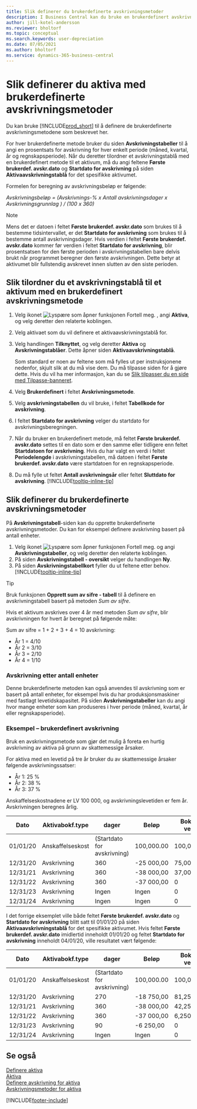 ```yaml
---
title: Slik definerer du brukerdefinerte avskrivningsmetoder
description: I Business Central kan du bruke en brukerdefinert avskrivningsmetode til å definere avskrivningsmetoden for aktivumet på siden Aktivakort.
author: jill-kotel-andersson
ms.reviewer: bholtorf
ms.topic: conceptual
ms.search.keywords: user-depreciation
ms.date: 07/05/2021
ms.author: bholtorf
ms.service: dynamics-365-business-central
---
```


# Slik definerer du aktiva med brukerdefinerte avskrivningsmetoder

Du kan bruke [!INCLUDE[prod_short](includes/prod_short.md)] til å definere de brukerdefinerte avskrivningsmetodene som beskrevet her.

For hver brukerdefinerte metode bruker du siden **Avskrivningstabeller** til å angi en prosentsats for avskrivning for hver enkelt periode (måned, kvartal, år og regnskapsperiode). Når du deretter tilordner et avskrivningstablå med en brukerdefinert metode til et aktivum, må du angi feltene **Første brukerdef. avskr.dato** og **Startdato for avskrivning** på siden **Aktivaavskrivningstablå** for det spesifikke aktivumet.  

Formelen for beregning av avskrivningsbeløp er følgende:  

*Avskrivningsbeløp = (Avskrivnings-% x Antall avskrivningsdager x Avskrivningsgrunnlag ) / (100 x 360)*


> [!NOTE]  
> Mens det er datoen i feltet **Første brukerdef. avskr.dato** som brukes til å bestemme tidsintervallet, er det **Startdato for avskrivning** som brukes til å bestemme antall avskrivningsdager. Hvis verdien i feltet **Første brukerdef. avskr.dato** kommer før verdien i feltet **Startdato for avskrivning**, blir prosentsatsen for den første perioden i avskrivningstabellen bare delvis brukt når programmet beregner den første avskrivningen. Dette betyr at aktivumet blir fullstendig avskrevet innen slutten av den siste perioden.

## Slik tilordner du et avskrivningstablå til et aktivum med en brukerdefinert avskrivningsmetode

1. Velg ikonet ![Lyspære som åpner funksjonen Fortell meg.](media/ui-search/search_small.png "Fortell hva du vil gjøre") , angi **Aktiva**, og velg deretter den relaterte koblingen.
2. Velg aktivaet som du vil definere et aktivaavskrivningstablå for.
3. Velg handlingen **Tilknyttet**, og velg deretter **Aktiva** og **Avskrivningstablåer**. Dette åpner siden **Aktivaavskrivningstablå**.

   Som standard er noen av feltene som må fylles ut per instruksjonene nedenfor, skjult slik at du må vise dem. Du må tilpasse siden for å gjøre dette. Hvis du vil ha mer informasjon, kan du se [Slik tilpasser du en side med Tilpasse-banneret](ui-personalization-user.md#start-personalizing-by-using-the-personalization-mode).
4. Velg **Brukerdefinert** i feltet **Avskrivningsmetode**.
5. Velg **avskrivningstabellen** du vil bruke, i feltet **Tabellkode for avskrivning**.
6. I feltet **Startdato for avskrivning** velger du startdato for avskrivningsberegningen.
7. Når du bruker en brukerdefinert metode, må feltet **Første brukerdef. avskr.dato** settes til en dato som er den samme eller tidligere enn feltet **Startdatoen for avskrivning**. Hvis du har valgt en verdi i feltet **Periodelengde** i avskrivningstabellen, må datoen i feltet **Første brukerdef. avskr.dato** være startdatoen for en regnskapsperiode.
8. Du må fylle ut feltet **Antall avskrivningsår** eller feltet **Sluttdato for avskrivning**. [!INCLUDE[tooltip-inline-tip](includes/tooltip-inline-tip_md.md)] 

## Slik definerer du brukerdefinerte avskrivningsmetoder

På **Avskrivningstabell**-siden kan du opprette brukerdefinerte avskrivningsmetoder. Du kan for eksempel definere avskrivning basert på antall enheter.  

1. Velg ikonet ![Lyspære som åpner funksjonen Fortell meg.](media/ui-search/search_small.png "Fortell hva du vil gjøre") og angi **Avskrivningstabeller**, og velg deretter den relaterte koblingen.  
2. På siden **Avskrivningstabell - oversikt** velger du handlingen **Ny**.  
3. På siden **Avskrivningstabellkort** fyller du ut feltene etter behov. [!INCLUDE[tooltip-inline-tip](includes/tooltip-inline-tip_md.md)]  

> [!TIP]
> Bruk funksjonen **Opprett sum av sifre - tabell** til å definere en avskrivningstabell basert på metoden *Sum av sifre*.

Hvis et aktivum avskrives over 4 år med metoden *Sum av sifre*, blir avskrivningen for hvert år beregnet på følgende måte:

Sum av sifre = 1 + 2 + 3 + 4 = 10 avskrivning:

* År 1 = 4/10  
* År 2 = 3/10  
* År 3 = 2/10  
* År 4 = 1/10  

### Avskrivning etter antall enheter

Denne brukerdefinerte metoden kan også anvendes til avskrivning som er basert på antall enheter, for eksempel hvis du har produksjonsmaskiner med fastlagt levetidskapasitet. På siden **Avskrivningstabeller** kan du angi hvor mange enheter som kan produseres i hver periode (måned, kvartal, år eller regnskapsperiode).  

### Eksempel – brukerdefinert avskrivning

Bruk en avskrivningsmetode som gjør det mulig å foreta en hurtig avskrivning av aktiva på grunn av skattemessige årsaker.  

For aktiva med en levetid på tre år bruker du av skattemessige årsaker følgende avskrivningssatser:  

* År 1: 25 %  
* År 2: 38 %  
* År 3: 37 %  

Anskaffelseskostnadene er LV 100 000, og avskrivningslevetiden er fem år. Avskrivningen beregnes årlig.  

| Dato | Aktivabokf.type | dager | Beløp | Bokført verdi |
| --- | --- | --- | --- | --- |
| 01/01/20 |Anskaffelseskost |(Startdato for avskrivning) |100,000.00 |100,000.00 |
| 12/31/20 |Avskrivning |360 |-25 000,00 |75,000.00 |
| 12/31/21 |Avskrivning |360 |-38 000,00 |37,000.00 |
| 12/31/22 |Avskrivning |360 |-37 000,00 |0 |
| 12/31/23 |Avskrivning |Ingen |Ingen |0 |
| 12/31/24 |Avskrivning |Ingen |Ingen |0 |

I det forrige eksemplet ville både feltet **Første brukerdef. avskr.dato** og **Startdato for avskrivning** blitt satt til 01/01/20 på siden **Aktivaavskrivningstablå** for det spesifikke aktivumet. Hvis feltet **Første brukerdef. avskr.dato** imidlertid inneholdt 01/01/20 og feltet **Startdato for avskrivning** inneholdt 04/01/20, ville resultatet vært følgende:  

| Dato | Aktivabokf.type | dager | Beløp | Bokført verdi |
| --- | --- | --- | --- | --- |
| 01/01/20 |Anskaffelseskost |(Startdato for avskrivning) |100,000.00 |100,000.00 |
| 12/31/20 |Avskrivning |270 |-18 750,00 |81,250.00 |
| 12/31/21 |Avskrivning |360 |-38 000,00 |42,250.00 |
| 12/31/22 |Avskrivning |360 |-37 000,00 |6,250.00 |
| 12/31/23 |Avskrivning |90 |-6 250,00 |0 |
| 12/31/24 |Avskrivning |Ingen |Ingen |0 |


## Se også
[Definere aktiva](fa-setup.md)  
[Aktiva](fa-manage.md)  
[Definere avskrivning for aktiva](fa-how-setup-depreciation.md)  
[Avskrivningsmetoder for aktiva](fa-depreciation-methods.md)

[!INCLUDE[footer-include](includes/footer-banner.md)]
